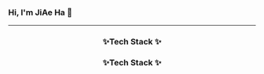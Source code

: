 ### Hi, I'm JiAe Ha 👋
---

<h3 align="center"> ✨Tech Stack ✨</h3>

<h3 align="center"> ✨Tech Stack ✨</h3>
<p align="center>
Techs that I've used at least once
![PYTHON](https://img.shields.io/badge/Python-3766AB?style=flat-square&logo=Python&logoColor=white) ![DJANGO](https://img.shields.io/badge/Python-092e20?style=flat-square&logo=Django&logoColor=white) ![css](https://img.shields.io/badge/CSS-1572B6?style=flat-square&logo=CSS3&logoColor=white) ![html](https://img.shields.io/badge/HTML-E34F26?style=flat-square&logo=HTML5&logoColor=white) ![sqlite](https://img.shields.io/badge/SQLite-003B57?style=flat-square&logo=SQLite&logoColor=white)


<!--
**hanuirangroovy/hanuirangroovy** is a ✨ _special_ ✨ repository because its `README.md` (this file) appears on your GitHub profile.

Here are some ideas to get you started:

- 🔭 I’m currently working on ...
- 🌱 I’m currently learning ...
- 👯 I’m looking to collaborate on ...
- 🤔 I’m looking for help with ...
- 💬 Ask me about ...
- 📫 How to reach me: ...
- 😄 Pronouns: ...
- ⚡ Fun fact: ...
-->
